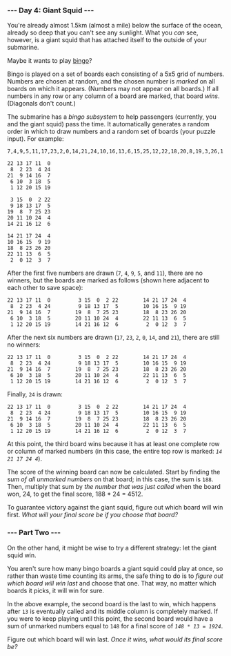 ﻿### --- Day 4: Giant Squid ---

You're already almost 1.5km (almost a mile) below the surface of the ocean,
already so deep that you can't see any sunlight. What you *can* see, however,
is a giant squid that has attached itself to the outside of your submarine.

Maybe it wants to play [bingo](https://en.wikipedia.org/wiki/Bingo_(American_version))?

Bingo is played on a set of boards each consisting of a 5x5 grid of 
numbers. Numbers are chosen at random, and the chosen number is *marked* on 
all boards on which it appears. (Numbers may not appear on all boards.) If
all numbers in any row or any column of a board are marked, that board 
*wins*. (Diagonals don't count.)

The submarine has a *bingo subsystem* to help passengers (currently, you and
the giant squid) pass the time. It automatically generates a random order
in which to draw numbers and a random set of boards (your puzzle input).
For example:

	7,4,9,5,11,17,23,2,0,14,21,24,10,16,13,6,15,25,12,22,18,20,8,19,3,26,1

	22 13 17 11  0
	 8  2 23  4 24
	21  9 14 16  7
	 6 10  3 18  5
	 1 12 20 15 19

	 3 15  0  2 22
	 9 18 13 17  5
	19  8  7 25 23
	20 11 10 24  4
	14 21 16 12  6

	14 21 17 24  4
	10 16 15  9 19
	18  8 23 26 20
	22 11 13  6  5
	 2  0 12  3  7

After the first five numbers are drawn (`7`, `4`, `9`, `5`, and `11`), there are no 
winners, but the boards are marked as follows (shown here adjacent to each
other to save space):

	22 13 17 11  0         3 15  0  2 22        14 21 17 24  4
	 8  2 23  4 24         9 18 13 17  5        10 16 15  9 19
	21  9 14 16  7        19  8  7 25 23        18  8 23 26 20
	 6 10  3 18  5        20 11 10 24  4        22 11 13  6  5
	 1 12 20 15 19        14 21 16 12  6         2  0 12  3  7
 
 After the next six numbers are drawn (`17`, `23`, `2`, `0`, `14`, and `21`), there are 
 still no winners:

	22 13 17 11  0         3 15  0  2 22        14 21 17 24  4
	 8  2 23  4 24         9 18 13 17  5        10 16 15  9 19
	21  9 14 16  7        19  8  7 25 23        18  8 23 26 20
	 6 10  3 18  5        20 11 10 24  4        22 11 13  6  5
	 1 12 20 15 19        14 21 16 12  6         2  0 12  3  7

Finally, `24` is drawn:

	22 13 17 11  0         3 15  0  2 22        14 21 17 24  4
	 8  2 23  4 24         9 18 13 17  5        10 16 15  9 19
	21  9 14 16  7        19  8  7 25 23        18  8 23 26 20
	 6 10  3 18  5        20 11 10 24  4        22 11 13  6  5
	 1 12 20 15 19        14 21 16 12  6         2  0 12  3  7

At this point, the third board wins because it has at least one complete
row or column of marked numbers (in this case, the entire top row is 
marked: *`14 21 17 24 4`*).

The score of the winning board can now be calculated. Start by finding the
*sum of all unmarked numbers* on that board; in this case, the sum is `188`.
Then, multiply that sum by *the number that was just called* when the board
won, 24, to get the final score, 188 * 24 = 4512.

To guarantee victory against the giant squid, figure out which board will 
win first. *What will your final score be if you choose that board?*

### --- Part Two ---

On the other hand, it might be wise to try a different strategy: let the 
giant squid win.

You aren't sure how many bingo boards a giant squid could play at once, so 
rather than waste time counting its arms, the safe thing to do is to *figure
out which board will win last* and choose that one. That way, no matter
which boards it picks, it will win for sure.

In the above example, the second board is the last to win, which happens
after `13` is eventually called and its middle column is completely marked.
If you were to keep playing until this point, the second board would have a
sum of unmarked numbers equal to `148` for a final score of *`148 * 13 = 1924`*.

Figure out which board will win last. *Once it wins, what would its final 
score be?*